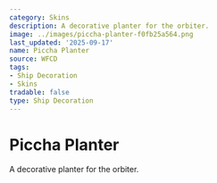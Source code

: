 ```yaml
---
category: Skins
description: A decorative planter for the orbiter.
image: ../images/piccha-planter-f0fb25a564.png
last_updated: '2025-09-17'
name: Piccha Planter
source: WFCD
tags:
- Ship Decoration
- Skins
tradable: false
type: Ship Decoration
---
```


# Piccha Planter

A decorative planter for the orbiter.

